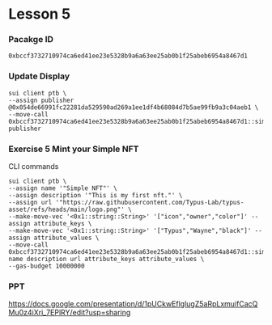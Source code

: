 # Lesson 5

### Pacakge ID

```
0xbccf3732710974ca6ed41ee23e5328b9a6a63ee25ab0b1f25abeb6954a8467d1
```

### Update Display

```
sui client ptb \
--assign publisher @0x054de66991fc22281da529590ad269a1ee1df4b68084d7b5ae99fb9a3c04aeb1 \
--move-call 0xbccf3732710974ca6ed41ee23e5328b9a6a63ee25ab0b1f25abeb6954a8467d1::simple_nft::update_display publisher
```

### Exercise 5 Mint your Simple NFT

CLI commands

```
sui client ptb \
--assign name '"Simple NFT"' \
--assign description '"This is my first nft."' \
--assign url '"https://raw.githubusercontent.com/Typus-Lab/typus-asset/refs/heads/main/logo.png"' \
--make-move-vec '<0x1::string::String>' '["icon","owner","color"]' --assign attribute_keys \
--make-move-vec '<0x1::string::String>' '["Typus","Wayne","black"]' --assign attribute_values \
--move-call 0xbccf3732710974ca6ed41ee23e5328b9a6a63ee25ab0b1f25abeb6954a8467d1::simple_nft::mint_to_sender name description url attribute_keys attribute_values \
--gas-budget 10000000
```

### PPT

https://docs.google.com/presentation/d/1pUCkwEflglugZ5aRpLxmuifCacQMu0z4iXri_7EPlRY/edit?usp=sharing
